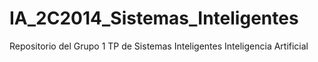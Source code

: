 IA_2C2014_Sistemas_Inteligentes
===============================

Repositorio del Grupo 1
TP de Sistemas Inteligentes
Inteligencia Artificial
